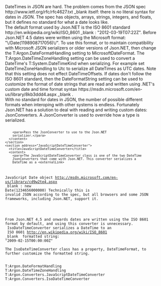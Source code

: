 <?xml version="1.0" encoding="utf-8"?>
<topic id="DatesInJSON" revisionNumber="1">
  <developerConceptualDocument xmlns="http://ddue.schemas.microsoft.com/authoring/2003/5" xmlns:xlink="http://www.w3.org/1999/xlink">
    <!--
    <summary>
      <para>Optional summary abstract</para>
    </summary>
    -->
    <introduction>
      <para>DateTimes in JSON are hard.</para>
      <para>The problem comes from the <externalLink>
<linkText>JSON spec</linkText>
<linkUri>http://www.ietf.org/rfc/rfc4627.txt</linkUri>
<linkTarget>_blank</linkTarget>
</externalLink> itself: there is no literal
      syntax for dates in JSON. The spec has objects, arrays, strings, integers,
      and floats, but it defines no standard for what a date looks like.</para>
      <autoOutline lead="none" excludeRelatedTopics="true" />
    </introduction>
    <!-- Add one or more top-level section elements.  These are collapsible.
         If using <autoOutline />, add an address attribute to identify it
         and specify a title so that it can be jumped to with a hyperlink. -->
    <section address="DatesAndJsonNET">
      <title>Dates and Json.NET</title>
      <content>
        <!-- Uncomment this to create a sub-section outline
        <autoOutline /> -->
        <para>The default format used by Json.NET is the <externalLink>
<linkText>ISO 8601 standard</linkText>
<linkUri>http://en.wikipedia.org/wiki/ISO_8601</linkUri>
<linkTarget>_blank</linkTarget>
</externalLink>: <codeInline>"2012-03-19T07:22Z"</codeInline>.</para>
        <para>Before Json.NET 4.5 dates were written using the Microsoft
        format: <codeInline>"\/Date(1198908717056)\/"</codeInline>. To use this format, or
        to maintain compatibility with Microsoft JSON serializers or
        older versions of Json.NET, then change the
        <codeEntityReference>T:Argon.DateFormatHandling</codeEntityReference>
        setting to MicrosoftDateFormat.</para>
        <para>The <codeEntityReference>T:Argon.DateTimeZoneHandling</codeEntityReference> setting can be
        used to convert a DateTime's <codeEntityReference>T:System.DateTimeKind</codeEntityReference> when serializing. For example set
        DateTimeZoneHandling to Utc to serialize all DateTimes as UTC dates. Note that this setting does not effect DateTimeOffsets.</para>
        <para>If dates don't follow the ISO 8601 standard, then the DateFormatString setting can be used to customize the format of
        	date strings that are read and written using .NET's <externalLink>
<linkText>custom date and time format syntax</linkText>
<linkUri>https://msdn.microsoft.com/en-us/library/8kb3ddd4.aspx</linkUri>
<linkTarget>_blank</linkTarget>
</externalLink>.</para>
      </content>
    </section>
    <section address="DateTimeJsonConverters">
      <title>DateTime JsonConverters</title>
      <content>
        <!-- Uncomment this to create a sub-section outline
        <autoOutline /> -->
        <para>With no standard for dates in JSON, the number of possible
        different formats when interoping with other systems is endless.
        Fortunately Json.NET has a solution to deal with reading and writing
        custom dates: JsonConverters. A JsonConverter is used to override how a
        type is serialized.</para>
        
<code lang="cs" source="..\Src\Tests\Documentation\SerializationTests.cs" region="SerializingDatesInJson" title="DateTime JsonConverters Example" />        
        
        <para>Pass the JsonConverter to use to the Json.NET
        serializer.</para>
      </content>
    </section>
    <section address="JavaScriptDateTimeConverter">
      <title>JavaScriptDateTimeConverter</title>
      <content>
        <para>The JavaScriptDateTimeConverter class is one of the two DateTime
        JsonConverters that come with Json.NET. This converter serializes a
        DateTime as a <externalLink>
<linkText>JavaScript Date object</linkText>
<linkUri>http://msdn.microsoft.com/en-us/library/cd9w2te4.aspx</linkUri>
<linkTarget>_blank</linkTarget>
</externalLink>: <codeInline>new Date(1234656000000)</codeInline></para>
        <para>Technically this is invalid JSON according to the spec, but all
        browsers and some JSON frameworks, including Json.NET, support it.</para>
      </content>
    </section>
    <section address="IsoDateTimeConverter">
      <title>IsoDateTimeConverter</title>
      <content>
      <alert class="note">
  <para>From Json.NET 4.5 and onwards dates are written using the ISO 8601
        format by default, and using this converter is unnecessary.</para>
</alert>
        <para>IsoDateTimeConverter serializes a DateTime to an <externalLink>
<linkText>ISO 8601</linkText>
<linkUri>http://en.wikipedia.org/wiki/ISO_8601</linkUri>
<linkTarget>_blank</linkTarget>
</externalLink> formatted
        string: <codeInline>"2009-02-15T00:00:00Z"</codeInline></para>        
        <para>The IsoDateTimeConverter class has a property, DateTimeFormat, to
        further customize the formatted string.</para>
      </content>
    </section>
    <relatedTopics>
      <codeEntityReference>T:Argon.DateFormatHandling</codeEntityReference>
      <codeEntityReference>T:Argon.DateTimeZoneHandling</codeEntityReference>
      <codeEntityReference>T:Argon.Converters.JavaScriptDateTimeConverter</codeEntityReference>
      <codeEntityReference>T:Argon.Converters.IsoDateTimeConverter</codeEntityReference>
    </relatedTopics>
  </developerConceptualDocument>
</topic>

